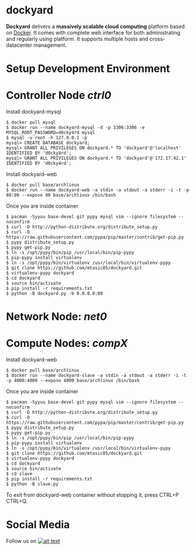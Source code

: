 dockyard
========

__Dockyard__ delivers a __massively scalable cloud computing__ platform based
on [Docker](https://docker.io). It comes with complete web interface
for both administrating and regularly using platform. It supports
multiple hosts and cross-datacenter management.

Setup Development Environment
=============================

# Controller Node _ctrl0_

Install dockyard-mysql
```
$ docker pull mysql
$ docker run --name dockyard-mysql -d -p 3306:3306 -e MYSQL_ROOT_PASSWORD=d0cky4rd mysql
$ mysql -u root -h 127.0.0.1 -p
mysql> CREATE DATABASE dockyard;
mysql> GRANT ALL PRIVILEGES ON dockyard.* TO 'dockyard'@'localhost' IDENTIFIED BY 'd0cky4rd';
mysql> GRANT ALL PRIVILEGES ON dockyard.* TO 'dockyard'@'172.17.42.1' IDENTIFIED BY 'd0cky4rd';
```

Install dockyard-web
```
$ docker pull base/archlinux
$ docker run --name dockyard-web -a stdin -a stdout -a stderr -i -t -p 80:80 --expose 80 base/archlinux /bin/bash
```

Once you are inside container
```
$ pacman -Syyuu base-devel git pypy mysql vim --ignore filesystem --noconfirm
$ curl -O http://python-distribute.org/distribute_setup.py
$ curl -O https://raw.githubusercontent.com/pypa/pip/master/contrib/get-pip.py
$ pypy distribute_setup.py
$ pypy get-pip.py
$ ln -s /opt/pypy/bin/pip /usr/local/bin/pip-pypy
$ pip-pypy install virtualenv
$ ln -s /opt/pypy/bin/virtualenv /usr/local/bin/virtualenv-pypy
$ git clone https://github.com/mtasic85/dockyard.git
$ virtualenv-pypy dockyard
$ cd dockyard
$ source bin/activate
$ pip install -r requirements.txt
$ python -B dockyard.py -b 0.0.0.0:80
```

# Network Node: _net0_

# Compute Nodes: _compX_

Install dockyard-web
```
$ docker pull base/archlinux
$ docker run --name dockyard-slave -a stdin -a stdout -a stderr -i -t -p 4000:4000 --expose 4000 base/archlinux /bin/bash
```

Once you are inside container
```
$ pacman -Syyuu base-devel git pypy mysql vim --ignore filesystem --noconfirm
$ curl -O http://python-distribute.org/distribute_setup.py
$ curl -O https://raw.githubusercontent.com/pypa/pip/master/contrib/get-pip.py
$ pypy distribute_setup.py
$ pypy get-pip.py
$ ln -s /opt/pypy/bin/pip /usr/local/bin/pip-pypy
$ pip-pypy install virtualenv
$ ln -s /opt/pypy/bin/virtualenv /usr/local/bin/virtualenv-pypy
$ git clone https://github.com/mtasic85/dockyard.git
$ virtualenv-pypy dockyard
$ cd dockyard
$ source bin/activate
$ cd slave
$ pip install -r requirements.txt
$ python -B slave.py
```


To exit from dockyard-web container without stopping it, press CTRL+P CTRL+Q.

Social Media
============

Follow us on [![alt text][1.2]][1]

[1.2]: http://i.imgur.com/wWzX9uB.png (getdockyard)
[1]: http://www.twitter.com/getdockyard
